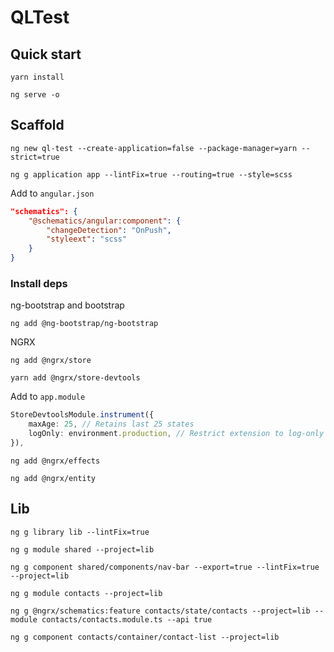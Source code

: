 # QLTest

## Quick start

`yarn install`

`ng serve -o`

## Scaffold
`ng new ql-test --create-application=false --package-manager=yarn --strict=true`

`ng g application app --lintFix=true --routing=true --style=scss`

Add to `angular.json`

```json
"schematics": {
    "@schematics/angular:component": {
        "changeDetection": "OnPush",
        "styleext": "scss"
    }
}
```

### Install deps

ng-bootstrap and bootstrap

`ng add @ng-bootstrap/ng-bootstrap`

NGRX

`ng add @ngrx/store`

`yarn add @ngrx/store-devtools`

Add to `app.module`
```typescript
StoreDevtoolsModule.instrument({
    maxAge: 25, // Retains last 25 states
    logOnly: environment.production, // Restrict extension to log-only mode
}),
```

`ng add @ngrx/effects`

`ng add @ngrx/entity`

## Lib

`ng g library lib --lintFix=true`

`ng g module shared --project=lib`

`ng g component shared/components/nav-bar --export=true --lintFix=true --project=lib`

`ng g module contacts --project=lib`

`ng g @ngrx/schematics:feature contacts/state/contacts --project=lib --module contacts/contacts.module.ts --api true`

`ng g component contacts/container/contact-list --project=lib`
